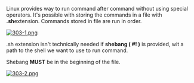 


  
Linux provides way to run command after command without using special operators. It's possible with storing the commands in a file with **.sh**extension. Commands stored in file are run in order.   
  
[![303-1.png](303-1.png)](image.png)  
  
.sh extension isn't technically needed if **shebang ( #! )** is provided, wit a path to the shell we want to use to run command.  
  
Shebang **MUST** be in the beginning of the file.  
  
[![303-2.png](303-2.png)](image)